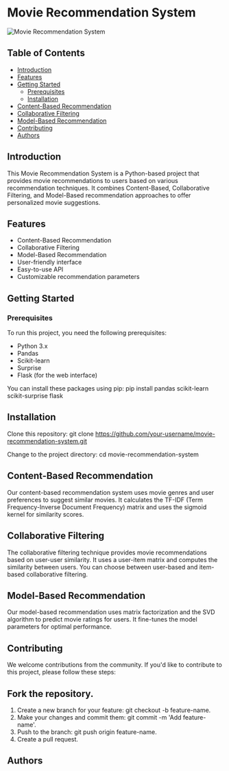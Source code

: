 # Movie Recommendation System

![Movie Recommendation System](movie_recommendation_system.png)

## Table of Contents

- [Introduction](#introduction)
- [Features](#features)
- [Getting Started](#getting-started)
  - [Prerequisites](#prerequisites)
  - [Installation](#installation)
- [Content-Based Recommendation](#content-based-recommendation)
- [Collaborative Filtering](#collaborative-filtering)
- [Model-Based Recommendation](#model-based-recommendation)
- [Contributing](#contributing)
- [Authors](#Authors)

## Introduction

This Movie Recommendation System is a Python-based project that provides movie recommendations to users based on various recommendation techniques. It combines Content-Based, Collaborative Filtering, and Model-Based recommendation approaches to offer personalized movie suggestions.

## Features

- Content-Based Recommendation
- Collaborative Filtering
- Model-Based Recommendation
- User-friendly interface
- Easy-to-use API
- Customizable recommendation parameters


## Getting Started

### Prerequisites

To run this project, you need the following prerequisites:

- Python 3.x
- Pandas
- Scikit-learn
- Surprise
- Flask (for the web interface)

You can install these packages using pip:
    pip install pandas scikit-learn scikit-surprise flask

## Installation
Clone this repository:
        git clone https://github.com/your-username/movie-recommendation-system.git

Change to the project directory:
        cd movie-recommendation-system
## Content-Based Recommendation
Our content-based recommendation system uses movie genres and user preferences to suggest similar movies. It calculates the TF-IDF (Term Frequency-Inverse Document Frequency) matrix and uses the sigmoid kernel for similarity scores.

## Collaborative Filtering
The collaborative filtering technique provides movie recommendations based on user-user similarity. It uses a user-item matrix and computes the similarity between users. You can choose between user-based and item-based collaborative filtering.

## Model-Based Recommendation
Our model-based recommendation uses matrix factorization and the SVD algorithm to predict movie ratings for users. It fine-tunes the model parameters for optimal performance.

## Contributing
We welcome contributions from the community. If you'd like to contribute to this project, please follow these steps:

## Fork the repository.
1. Create a new branch for your feature: git checkout -b feature-name.
2. Make your changes and commit them: git commit -m 'Add feature-name'.
3. Push to the branch: git push origin feature-name.
4. Create a pull request.

## Authors
